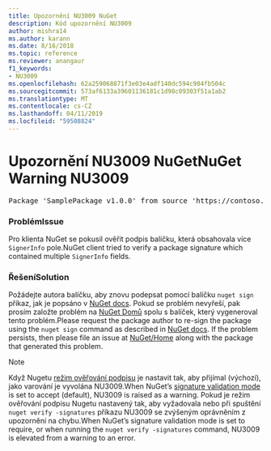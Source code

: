 ```yaml
---
title: Upozornění NU3009 NuGet
description: Kód upozornění NU3009
author: mishra14
ms.author: karann
ms.date: 8/16/2018
ms.topic: reference
ms.reviewer: anangaur
f1_keywords:
- NU3009
ms.openlocfilehash: 62a259068871f3e03e4adf140dc594c904fb504c
ms.sourcegitcommit: 573af6133a39601136181c1d98c09303f51a1ab2
ms.translationtype: MT
ms.contentlocale: cs-CZ
ms.lasthandoff: 04/11/2019
ms.locfileid: "59508824"
---
```

# <a name="nuget-warning-nu3009"></a><span data-ttu-id="7f5b6-103">Upozornění NU3009 NuGet</span><span class="sxs-lookup"><span data-stu-id="7f5b6-103">NuGet Warning NU3009</span></span>

<pre>Package 'SamplePackage v1.0.0' from source 'https://contoso.com/index.json': The package signature file does not contain exactly one primary signature.</pre>

### <a name="issue"></a><span data-ttu-id="7f5b6-104">Problém</span><span class="sxs-lookup"><span data-stu-id="7f5b6-104">Issue</span></span>

<span data-ttu-id="7f5b6-105">Pro klienta NuGet se pokusil ověřit podpis balíčku, která obsahovala více `SignerInfo` pole.</span><span class="sxs-lookup"><span data-stu-id="7f5b6-105">NuGet client tried to verify a package signature which contained multiple `SignerInfo` fields.</span></span>


### <a name="solution"></a><span data-ttu-id="7f5b6-106">Řešení</span><span class="sxs-lookup"><span data-stu-id="7f5b6-106">Solution</span></span>

<span data-ttu-id="7f5b6-107">Požádejte autora balíčku, aby znovu podepsat pomocí balíčku `nuget sign` příkaz, jak je popsáno v [NuGet docs](https://docs.microsoft.com/en-us/nuget/create-packages/sign-a-package). Pokud se problém nevyřeší, pak prosím založte problém na [NuGet Domů](https://github.com/NuGet/Home/issues) spolu s balíček, který vygeneroval tento problém.</span><span class="sxs-lookup"><span data-stu-id="7f5b6-107">Please request the package author to re-sign the package using the `nuget sign` command as described in [NuGet docs](https://docs.microsoft.com/en-us/nuget/create-packages/sign-a-package). If the problem persists, then please file an issue at [NuGet/Home](https://github.com/NuGet/Home/issues) along with the package that generated this problem.</span></span>


> [!Note]
> <span data-ttu-id="7f5b6-108">Když Nugetu [režim ověřování podpisu](https://docs.microsoft.com/en-us/nuget/consume-packages/installing-signed-packages#configure-package-signature-requirements) je nastavit tak, aby přijímal (výchozí), jako varování je vyvolána NU3009.</span><span class="sxs-lookup"><span data-stu-id="7f5b6-108">When NuGet’s [signature validation mode](https://docs.microsoft.com/en-us/nuget/consume-packages/installing-signed-packages#configure-package-signature-requirements) is set to accept (default), NU3009 is raised as a warning.</span></span> <span data-ttu-id="7f5b6-109">Pokud je režim ověřování podpisu Nugetu nastavený tak, aby vyžadovala nebo při spuštění `nuget verify -signatures` příkazu NU3009 se zvýšeným oprávněním z upozornění na chybu.</span><span class="sxs-lookup"><span data-stu-id="7f5b6-109">When NuGet’s signature validation mode is set to require, or when running the `nuget verify -signatures` command, NU3009 is elevated from a warning to an error.</span></span> 
